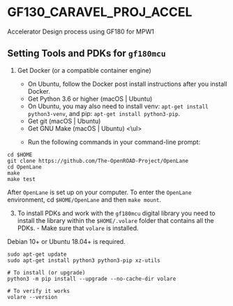 # GF130_CARAVEL_PROJ_ACCEL
Accelerator Design process using GF180 for MPW1 

## Setting Tools and PDKs for ```gf180mcu```

1.    Get Docker (or a compatible container engine)
    <ul>
    <li>On Ubuntu, follow the Docker post install instructions after you install Docker.
    <li>Get Python 3.6 or higher (macOS | Ubuntu)
    <li>On Ubuntu, you may also need to install venv: ```apt-get install python3-venv```, and pip: ```apt-get install python3-pip```.
    <li>Get git (macOS | Ubuntu)
    <li>Get GNU Make (macOS | Ubuntu)
    <\ul>

3.    Run the following commands in your command-line prompt:

```
cd $HOME
git clone https://github.com/The-OpenROAD-Project/OpenLane
cd OpenLane
make
make test
```
After ```OpenLane``` is set up on your computer. To enter the ```OpenLane``` environment, cd ```$HOME/OpenLane``` and then ```make mount```.

3.    To install PDKs and work with the ```gf180mcu``` digital library you need to install the library within the ```$HOME/.volare``` folder that contains all the PDKs.
    - Make sure that ```volare``` is installed.

Debian 10+ or Ubuntu 18.04+ is required.
```
sudo apt-get update
sudo apt-get install python3 python3-pip xz-utils

# To install (or upgrade)
python3 -m pip install --upgrade --no-cache-dir volare

# To verify it works
volare --version
```
